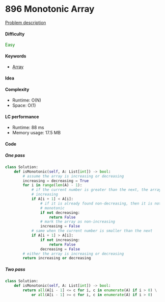 896 Monotonic Array
=======================
[Problem description](https://leetcode.com/problems/monotonic-array/)

#### Difficulty
<span style="color:green">Easy</span>

#### Keywords
- [Array](../categories/array.md)

#### Idea


#### Complexity
- Runtime: O(N)
- Space: O(1)

#### LC performance
- Runtime: 88 ms
- Memory usage: 17.5 MB

#### Code
##### One pass
```python
class Solution:
    def isMonotonic(self, A: List[int]) -> bool:
        # assume the array is increasing or decreasing
        increasing = decreasing = True
        for i in range(len(A) - 1):
            # if the current number is greater than the next, the array is not 
            # increasing
            if A[i + 1] < A[i]:
                # if it is already found non-decreasing, then it is not 
                # monotonic
                if not decreasing:
                    return False
                # mark the array as non-increasing
                increasing = False
            # same when the current number is smaller than the next
            if A[i + 1] > A[i]:
                if not increasing:
                    return False
                decreasing = False
        # either the array is increasing or decreasing
        return increasing or decreasing
```
##### Two pass
```python
class Solution:
    def isMonotonic(self, A: List[int]) -> bool:
        return all(A[i - 1] <= c for i, c in enumerate(A) if i > 0) \
            or all(A[i - 1] >= c for i, c in enumerate(A) if i > 0)
```